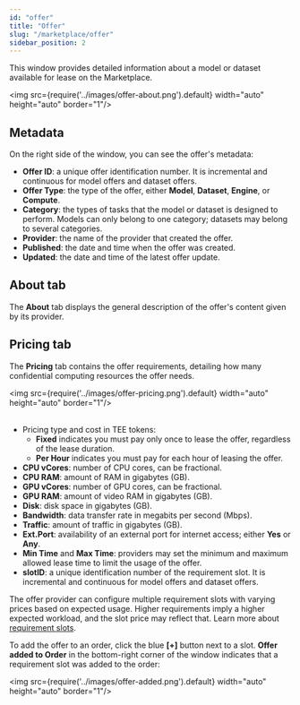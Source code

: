 ```yaml
---
id: "offer"
title: "Offer"
slug: "/marketplace/offer"
sidebar_position: 2
---
```


This window provides detailed information about a model or dataset available for lease on the Marketplace.

<img src={require('../images/offer-about.png').default} width="auto" height="auto" border="1"/>
<br/>

## Metadata

On the right side of the window, you can see the offer's metadata:

- **Offer ID**: a unique offer identification number. It is incremental and continuous for model offers and dataset offers.
- **Offer Type**: the type of the offer, either **Model**, **Dataset**, **Engine**, or **Compute**.
- **Category**: the types of tasks that the model or dataset is designed to perform. Models can only belong to one category; datasets may belong to several categories.
- **Provider**: the name of the provider that created the offer.
- **Published**: the date and time when the offer was created.
- **Updated**: the date and time of the latest offer update.

## About tab

The **About** tab displays the general description of the offer's content given by its provider.

## Pricing tab

The **Pricing** tab contains the offer requirements, detailing how many confidential computing resources the offer needs.

<img src={require('../images/offer-pricing.png').default} width="auto" height="auto" border="1"/>
<br/>
<br/>

- Pricing type and cost in TEE tokens:
    + **Fixed** indicates you must pay only once to lease the offer, regardless of the lease duration.
    + **Per Hour** indicates you must pay for each hour of leasing the offer.
- **CPU vCores**: number of CPU cores, can be fractional.
- **CPU RAM**: amount of RAM in gigabytes (GB).
- **GPU vCores**: number of GPU cores, can be fractional.
- **GPU RAM**: amount of video RAM in gigabytes (GB).
- **Disk**: disk space in gigabytes (GB).
- **Bandwidth**: data transfer rate in megabits per second (Mbps).
- **Traffic**: amount of traffic in gigabytes (GB).
- **Ext.Port**: availability of an external port for internet access; either **Yes** or **Any**.
- **Min Time** and **Max Time**: providers may set the minimum and maximum allowed lease time to limit the usage of the offer.
- **slotID**: a unique identification number of the requirement slot. It is incremental and continuous for model offers and dataset offers.

The offer provider can configure multiple requirement slots with varying prices based on expected usage. Higher requirements imply a higher expected workload, and the slot price may reflect that. Learn more about [requirement slots](/fundamentals/slots#requirements).

To add the offer to an order, click the blue **[+]** button next to a slot. **Offer added to Order** in the bottom-right corner of the window indicates that a requirement slot was added to the order:

<img src={require('../images/offer-added.png').default} width="auto" height="auto" border="1"/>